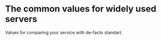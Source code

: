 # The common values for widely used servers
Values for comparing your service with de-facto standart. 


